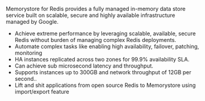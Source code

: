 Memorystore for Redis provides a fully managed in-memory data store service built on scalable, secure and highly available infrastructure managed by Google.

- Achieve extreme performance by leveraging scalable, available, secure Redis without burden of managing complex Redis deployments.
- Automate complex tasks like enabling high availability, failover, patching, monitoring
- HA instances replicated across two zones for 99.9% availability SLA.
- Can achieve sub microsecond latency and throughput.
- Supports instances up to 300GB and network throughput of 12GB per second..
- Lift and shit applications from open source Redis to Memorystore using import/export feature